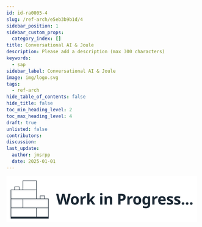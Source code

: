 ```yaml
---
id: id-ra0005-4
slug: /ref-arch/e5eb3b9b1d/4
sidebar_position: 1
sidebar_custom_props:
  category_index: []
title: Conversational AI & Joule
description: Please add a description (max 300 characters)
keywords:
  - sap
sidebar_label: Conversational AI & Joule
image: img/logo.svg
tags:
  - ref-arch
hide_table_of_contents: false
hide_title: false
toc_min_heading_level: 2
toc_max_heading_level: 4
draft: true
unlisted: false
contributors: 
discussion: 
last_update:
  author: jmsrpp
  date: 2025-01-01
---
```


<em>![Work In Progress](../../../images/wip1.svg)</em>